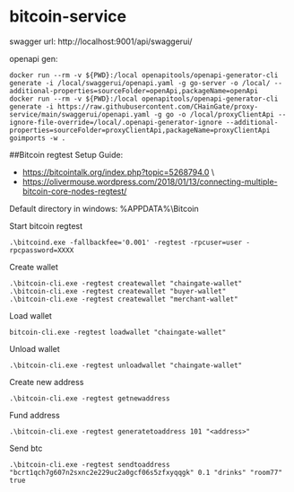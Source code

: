 # bitcoin-service

swagger url: http://localhost:9001/api/swaggerui/


openapi gen:
 ```
docker run --rm -v ${PWD}:/local openapitools/openapi-generator-cli generate -i /local/swaggerui/openapi.yaml -g go-server -o /local/ --additional-properties=sourceFolder=openApi,packageName=openApi
docker run --rm -v ${PWD}:/local openapitools/openapi-generator-cli generate -i https://raw.githubusercontent.com/CHainGate/proxy-service/main/swaggerui/openapi.yaml -g go -o /local/proxyClientApi --ignore-file-override=/local/.openapi-generator-ignore --additional-properties=sourceFolder=proxyClientApi,packageName=proxyClientApi
goimports -w .
 ```

##Bitcoin regtest
Setup Guide: 
- https://bitcointalk.org/index.php?topic=5268794.0 \
- https://olivermouse.wordpress.com/2018/01/13/connecting-multiple-bitcoin-core-nodes-regtest/

Default directory in windows: %APPDATA%\Bitcoin


Start bitcoin regtest
```
.\bitcoind.exe -fallbackfee='0.001' -regtest -rpcuser=user -rpcpassword=XXXX
```

Create wallet
```
.\bitcoin-cli.exe -regtest createwallet "chaingate-wallet"
.\bitcoin-cli.exe -regtest createwallet "buyer-wallet"
.\bitcoin-cli.exe -regtest createwallet "merchant-wallet"
```

Load wallet
```
bitcoin-cli.exe -regtest loadwallet "chaingate-wallet"
```

Unload wallet
```
.\bitcoin-cli.exe -regtest unloadwallet "chaingate-wallet"
```
Create new address
```
.\bitcoin-cli.exe -regtest getnewaddress
```

Fund address
```
.\bitcoin-cli.exe -regtest generatetoaddress 101 "<address>"
```

Send btc
```
.\bitcoin-cli.exe -regtest sendtoaddress "bcrt1qch7g607n2sxnc2e229uc2a0gcf06s5zfxyqqgk" 0.1 "drinks" "room77" true
```